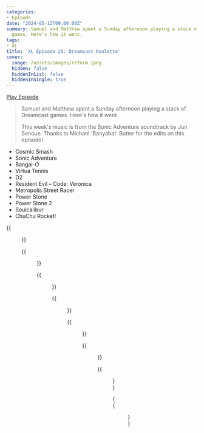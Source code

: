 ```yaml
---
categories:
- Episode
date: "2024-05-13T09:00:00Z"
summary: Samuel and Matthew spent a Sunday afternoon playing a stack of Dreamcast
  games. Here's how it went.
tags:
- XL
title: 'XL Episode 25: Dreamcast Roulette'
cover: 
  image: /assets/images/reform.jpeg
  hidden: false
  hiddenInList: false
  hiddenInSingle: true
---
```


[Play Episode](https://www.patreon.com/posts/xl-episode-25-104130296)
> Samuel and Matthew spent a Sunday afternoon playing a stack of Dreamcast games. Here's how it went.
>
> This week's music is from the Sonic Adventure soundtrack by Jun Senoue. Thanks to Michael 'Banyabat' Butter for the edits on this episode!

- Cosmic Smash
- Sonic Adventure
- Bangai-O
- Virtua Tennis
- D2
- Resident Evil – Code: Veronica
- Metropolis Street Racer
- Power Stone
- Power Stone 2
- Soulcalibur
- ChuChu Rocket!


{{<figure 
    src="/assets/images/reform.jpeg" 
    caption="Image Credit: djkf" 
    alt="Reform">}}

{{<figure 
    src="/assets/images/floigan-sickos.jpeg" 
    alt="Sickos" >}}

{{<figure 
    src="/assets/images/henman.jpeg" 
    alt="Henman" >}}

{{<figure 
    src="/assets/images/chu-chu.jpeg" 
    alt="ChuChu" >}}

{{<figure 
    src="/assets/images/sunk-cost.jpeg" 
    alt="Sunk cost" >}}

{{<figure 
    src="/assets/images/sega-war-room.jpeg" 
    alt="War room" >}}

{{<figure 
    src="/assets/images/dreamcast-simpsons-1.jpeg" 
    alt="Dreamcast Simpsons" >}}

{{<figure 
    src="/assets/images/dreamcast-simpsons-2.jpeg" 
    caption="Image Credit: GGABronco" 
    alt="Dreamcast Simpsons">}}